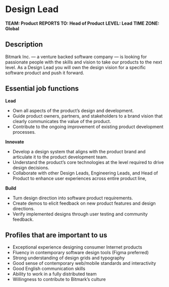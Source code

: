 # Design Lead

**TEAM: Product**
**REPORTS TO: Head of Product**
**LEVEL: Lead**
**TIME ZONE: Global**

## Description
Bitmark Inc. — a venture backed software company — is looking for passionate people with the skills and vision to take our products to the next level. As a Design Lead you will own the design vision for a specific software product and push it forward. 

## Essential job functions
**Lead**
- Own all aspects of the product’s design and development. 
- Guide product owners, partners, and stakeholders to a brand vision that clearly communicates the value of the product. 
- Contribute to the ongoing improvement of existing product development processes.

**Innovate**
- Develop a design system that aligns with the product brand and articulate it to the product development team. 
- Understand the product’s core technologies at the level required to drive design decisions. 
- Collaborate with other Design Leads, Engineering Leads, and Head of Product to enhance user experiences across entire product line, 

**Build**
- Turn design direction into software product requirements. 
- Create demos to elicit feedback on new product features and design directions.
- Verify implemented designs through user testing and community feedback.

## Profiles that are important to us
- Exceptional experience designing consumer Internet products
- Fluency in contemporary software design tools (Figma preferred)
- Strong understanding  of design grids and typography
- Good sense of contemporary web/mobile standards and interactivity
- Good English communication skills
- Ability to work in a fully distributed team
- Willingness to contribute to Bitmark’s culture

